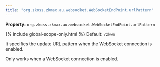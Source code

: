 ```yaml
---
title: "org.zkoss.zkmax.au.websocket.WebSocketEndPoint.urlPattern"
---
```


**Property:** 
`org.zkoss.zkmax.au.websocket.WebSocketEndPoint.urlPattern`

{% include global-scope-only.html %}
Default:  `/zkwm`

It specifies the update URL pattern when the WebSocket connection is
enabled.

Only works when a WebSocket connection is enabled.
